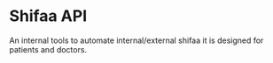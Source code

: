 # Shifaa API
An internal tools to automate internal/external shifaa
it is designed for patients and doctors.
